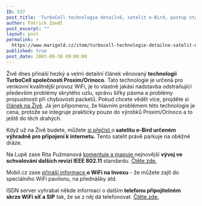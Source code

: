 ```yaml
---
ID: 537
post_title: 'TurboCell technologie detailně, satelit e-Bird, postup standardizace 802.11 revizí, WiFi na Invexu a&nbsp;WiFi telefon: odkazy do českého internetu'
author: Patrick Zandl
post_excerpt: ""
layout: post
permalink: >
  https://www.marigold.cz/item/turbocell-technologie-detailne-satelit-e-bird-postup-standardizace-802-11-revizi-wifi-na-invexu-a-wifi-telefon-odkazy-do-ceskeho-internetu
published: true
post_date: 2003-09-30 09:08:00
---
```

<P>Živě dnes přináší hezký a velmi detailní článek věnovaný <STRONG>technologii TurboCell společnosti Proxim/Orinoco.</STRONG> Tato technologie je určená pro venkovní kvalitnější provoz WiFi, je to vlastně jakási nadstavba odstraňující především problémy skrytého uzlu,&#160;správu&#160;šířky pásma&#160;a problémy propustnosti při chybovosti packetů. Pokud chcete vědět více, projděte si <A href="http://www.zive.cz/h/Testcentrum/Ar.asp?ARI=112822&amp;CAI=2024" target=_blank>článek na Živě</A>. Já jen připomenu, že hlavním problémem této technologie je cena, protože se integruje prakticky pouze do výrobků Proxim/Orinoco a to ještě do těch drahých. </P>
<P>Když už na Živě budete, můžete <A href="http://www.zive.cz/h/Uzivatel/Ar.asp?ARI=112828&amp;CAI=2114" target=_blank>si přečíst </A>o<STRONG> satelitu e-Bird určeném výhradně pro připojení k internetu.</STRONG> Tento satelit právě parkuje na oběžné dráze. </P>
<P>Na Lupě zase Rita Pužmanová <A href="http://www.lupa.cz/clanek.php3?show=3042" target=_blank>komentuje a mapuje </A>nejnovější <STRONG>vývoj ve schvalování dalších revizí IEEE 802.11</STRONG> standardu. <A href="http://www.lupa.cz/clanek.php3?show=3042" target=_blank>Čtěte zde.</A></P>
<P>Mobil.cz zase <A href="http://mobil.idnes.cz/mobilni_komunikace/wifi/wifiinvex030930.html" target=_blank>přináší informace </A><STRONG>o WiFi na Invexu</STRONG> - že můžete zajít do speciálního WiFi pavilonu, na přednášky atd.</P>
<P>ISDN server vyhrabal někde informaci o dalším <STRONG>telefonu připojitelném skrze WiFi síť a SIP</STRONG> tak, že se z něj dá telefonovat. <A href="http://www.isdn.cz/clanek.php?cid=5210" target=_blank>Čtěte zde.</A></P>